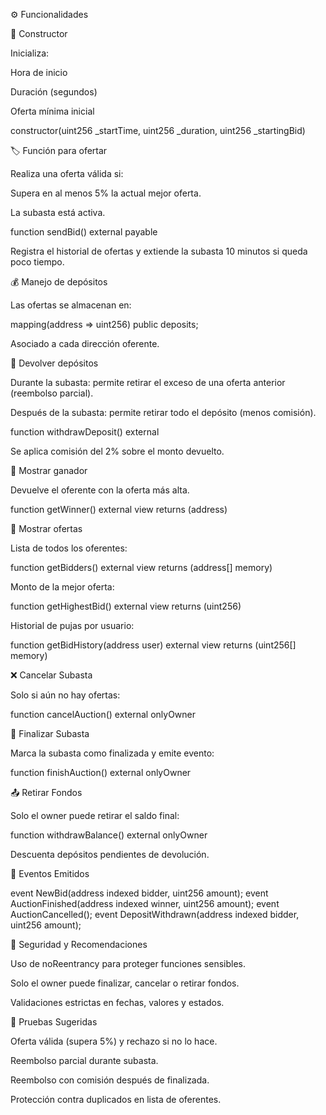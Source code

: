 ⚙️ Funcionalidades

🔧 Constructor

Inicializa:

Hora de inicio

Duración (segundos)

Oferta mínima inicial

constructor(uint256 _startTime, uint256 _duration, uint256 _startingBid)

🏷️ Función para ofertar

Realiza una oferta válida si:

Supera en al menos 5% la actual mejor oferta.

La subasta está activa.

function sendBid() external payable

Registra el historial de ofertas y extiende la subasta 10 minutos si queda poco tiempo.

💰 Manejo de depósitos

Las ofertas se almacenan en:

mapping(address => uint256) public deposits;

Asociado a cada dirección oferente.

💸 Devolver depósitos

Durante la subasta: permite retirar el exceso de una oferta anterior (reembolso parcial).

Después de la subasta: permite retirar todo el depósito (menos comisión).

function withdrawDeposit() external

Se aplica comisión del 2% sobre el monto devuelto.

🥇 Mostrar ganador

Devuelve el oferente con la oferta más alta.

function getWinner() external view returns (address)

📜 Mostrar ofertas

Lista de todos los oferentes:

function getBidders() external view returns (address[] memory)

Monto de la mejor oferta:

function getHighestBid() external view returns (uint256)

Historial de pujas por usuario:

function getBidHistory(address user) external view returns (uint256[] memory)

❌ Cancelar Subasta

Solo si aún no hay ofertas:

function cancelAuction() external onlyOwner

🏁 Finalizar Subasta

Marca la subasta como finalizada y emite evento:

function finishAuction() external onlyOwner

📤 Retirar Fondos

Solo el owner puede retirar el saldo final:

function withdrawBalance() external onlyOwner

Descuenta depósitos pendientes de devolución.

📢 Eventos Emitidos

event NewBid(address indexed bidder, uint256 amount);
event AuctionFinished(address indexed winner, uint256 amount);
event AuctionCancelled();
event DepositWithdrawn(address indexed bidder, uint256 amount);

🔐 Seguridad y Recomendaciones

Uso de noReentrancy para proteger funciones sensibles.

Solo el owner puede finalizar, cancelar o retirar fondos.

Validaciones estrictas en fechas, valores y estados.

🧪 Pruebas Sugeridas

Oferta válida (supera 5%) y rechazo si no lo hace.

Reembolso parcial durante subasta.

Reembolso con comisión después de finalizada.

Protección contra duplicados en lista de oferentes.
